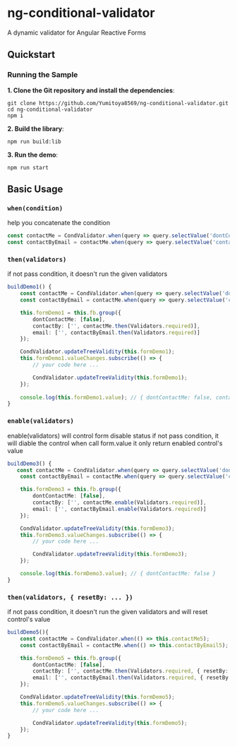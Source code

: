 # ng-conditional-validator

A dynamic validator for Angular Reactive Forms


## Quickstart


### Running the Sample
**1. Clone the Git repository and install the dependencies**:
```
git clone https://github.com/Yumitoya8569/ng-conditional-validator.git
cd ng-conditional-validator
npm i
```
**2. Build the library**:
```
npm run build:lib
```
**3. Run the demo**:
```
npm run start
```


## Basic Usage

### `when(condition)`
help you concatenate the condition
```typescript
const contactMe = CondValidator.when(query => query.selectValue('dontContactMe') === false);
const contactByEmail = contactMe.when(query => query.selectValue('contactBy') === 'email');
```

### `then(validators)`
if not pass condition, it doesn't run the given validators
```typescript
buildDemo1() {
    const contactMe = CondValidator.when(query => query.selectValue('dontContactMe') === false);
    const contactByEmail = contactMe.when(query => query.selectValue('contactBy') === 'email');

    this.formDemo1 = this.fb.group({
        dontContactMe: [false],
        contactBy: ['', contactMe.then(Validators.required)],
        email: ['', contactByEmail.then(Validators.required)]
    });

    CondValidator.updateTreeValidity(this.formDemo1);
    this.formDemo1.valueChanges.subscribe(() => {
        // your code here ...

        CondValidator.updateTreeValidity(this.formDemo1);
    });
    
    console.log(this.formDemo1.value); // { dontContactMe: false, contactBy: '', email: '' }
}
```

### `enable(validators)`
enable(validators) will control form disable status
if not pass condition, it will diable the control
when call form.value it only return enabled control's value
```typescript
buildDemo3() {
   const contactMe = CondValidator.when(query => query.selectValue('dontContactMe') === false);
    const contactByEmail = contactMe.when(query => query.selectValue('contactBy') === 'email');

    this.formDemo3 = this.fb.group({
        dontContactMe: [false],
        contactBy: ['', contactMe.enable(Validators.required)],
        email: ['', contactByEmail.enable(Validators.required)]
    });

    CondValidator.updateTreeValidity(this.formDemo3);
    this.formDemo3.valueChanges.subscribe(() => {
        // your code here ...

        CondValidator.updateTreeValidity(this.formDemo3);
    });

    console.log(this.formDemo3.value); // { dontContactMe: false }
}
```

### `then(validators, { resetBy: ... })`
if not pass condition, it doesn't run the given validators and will reset control's value
```typescript
buildDemo5(){
    const contactMe = CondValidator.when(() => this.contactMe5);
    const contactByEmail = contactMe.when(() => this.contactByEmail5);

    this.formDemo5 = this.fb.group({
        dontContactMe: [false],
        contactBy: ['', contactMe.then(Validators.required, { resetBy: '' })],
        email: ['', contactByEmail.then(Validators.required, { resetBy: '' })]
    });

    CondValidator.updateTreeValidity(this.formDemo5);
    this.formDemo5.valueChanges.subscribe(() => {
        // your code here ...

        CondValidator.updateTreeValidity(this.formDemo5);
    });
}
```


